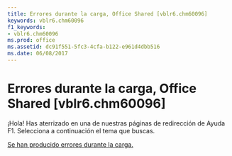```yaml
---
title: Errores durante la carga, Office Shared [vblr6.chm60096]
keywords: vblr6.chm60096
f1_keywords:
- vblr6.chm60096
ms.prod: office
ms.assetid: dc91f551-5fc3-4cfa-b122-e961d4dbb516
ms.date: 06/08/2017
---
```





# Errores durante la carga, Office Shared [vblr6.chm60096]

¡Hola! Has aterrizado en una de nuestras páginas de redirección de Ayuda F1. Selecciona a continuación el tema que buscas.


 [Se han producido errores durante la carga.](http://msdn.microsoft.com/library/errors-occurred-during-load%28Office.15%29.aspx)


